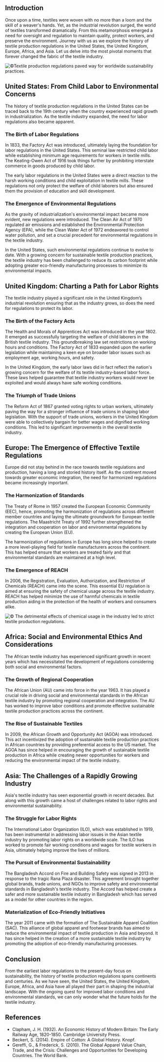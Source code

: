 ## Introduction

Once upon a time, textiles were woven with no more than a loom and the skill of a weaver's hands. Yet, as the industrial revolution surged, the world of textiles transformed dramatically. From this metamorphosis emerged a
need for oversight and regulation to maintain quality, protect workers, and preserve the environment. Journey with us as we explore the history of textile production regulations in the United States, the United Kingdom, Europe, Africa, and Asia. Let us delve into the most pivotal moments that forever changed the fabric of the textile industry.

![©Textile production regulations paved way for worldwide sustainability practices.](https://iili.io/HST8gXp.png)

## United States: From Child Labor to Environmental Concerns

The history of textile production regulations in the United States can be traced back to the 19th century when
the country experienced rapid growth in industrialization. As the textile industry expanded, the need for labor regulations also became apparent.

### The Birth of Labor Regulations

In 1833, the Factory Act was introduced, ultimately laying the foundation for labor regulations in the United States. This seminal law restricted child labor while establishing minimum age requirements for workers in textile mills. The Keating-Owen Act of 1916 took things further by prohibiting interstate commerce in goods produced by child labor.

The early labor regulations in the United States were a direct reaction to the harsh working conditions and child exploitation in textile mills. These regulations not only protect the welfare of child laborers but also ensured them the provision of education and skill development.

### The Emergence of Environmental Regulations

As the gravity of industrialization's environmental impact became more evident, new regulations were introduced. The Clean Air Act of 1970 regulated air emissions and established the Environmental Protection Agency (EPA),
while the Clean Water Act of 1972 endeavored to control water pollution, and set a crucial precedent for environmental regulations in the textile industry.

In the United States, such environmental regulations continue to evolve to date. With a growing concern for sustainable textile production practices, the textile industry has been challenged to reduce its carbon footprint
while adopting greater eco-friendly manufacturing processes to minimize its environmental impacts.

## United Kingdom: Charting a Path for Labor Rights

The textile industry played a significant role in the United Kingdom’s industrial revolution ensuring that as the industry grows, so does the need for regulations to protect its labor.

### The Birth of the Factory Acts

The Health and Morals of Apprentices Act was introduced in the year 1802. It emerged as successfully targeting
the welfare of child laborers in the British textile industry. This groundbreaking law set restrictions on working hours and conditions. The Factory Act of 1833 expanded upon the earlier legislation while maintaining a keen eye on broader labor issues such as employment age, working hours, and safety.

In the United Kingdom, the early labor laws did in fact reflect the nation's growing concern for the welfare of its textile industry-based labor force. These laws helped guarantee that textile industry workers would never
be exploited and would always have safe working conditions.

### The Triumph of Trade Unions

The Reform Act of 1867 granted voting rights to urban workers, ultimately paving the way for a stronger influence of trade unions in shaping labor legislation. With the support of trade unions, workers in the United Kingdom were able to collectively bargain for better wages and dignified working conditions. This led to significant
improvements in the overall textile industry.

## Europe: The Emergence of Effective Textile Regulations

Europe did not stay behind in the race towards textile regulations and production, having a long and storied history itself. As the continent moved towards greater economic integration, the need for harmonized regulations
became increasingly important.

### The Harmonization of Standards

The Treaty of Rome in 1957 created the European Economic Community (EEC), hence, promoting the harmonization of regulations across different member countries and laying the ultimate groundwork for European textile regulations. The Maastricht Treaty of 1992 further strengthened the integration and cooperation on labor and environmental regulations by creating the European Union (EU).

The harmonization of regulations in Europe has long since helped to create a more level-playing field for textile manufacturers across the continent. This has helped ensure that workers are treated fairly and that environmental standards are maintained at a high level.

### The Emergence of REACH

In 2006, the Registration, Evaluation, Authorization, and Restriction of Chemicals (REACH) came into the scene. This essential EU regulation is aimed at ensuring the safety of chemical usage across the textile industry. REACH has helped minimize the use of harmful chemicals in textile production aiding in the protection of the health of workers and consumers alike.

![© The detrimental effects of chemical usage in the industry led to strict textile production regulations.](https://iili.io/HSTZVIt.png)

## Africa: Social and Environmental Ethics And Considerations

The African textile industry has experienced significant growth in recent years which has necessitated the development of regulations considering both social and environmental factors.

### The Growth of Regional Cooperation

The African Union (AU) came into force in the year 1963. It has played a crucial role in driving social and environmental standards in the African textile industry by promoting regional cooperation and integration. The AU
has worked to improve labor conditions and promote effective sustainable textile production practices across the continent.

### The Rise of Sustainable Textiles

In 2009, the African Growth and Opportunity Act (AGOA) was introduced. This act incentivized the adoption of sustainable textile production practices in African countries by providing preferential access to the US market.
The AGOA has since helped in encouraging the growth of sustainable textile production in Africa while creating
newer opportunities for workers and reducing the environmental impact of the textile industry.

## Asia: The Challenges of a Rapidly Growing Industry

Asia's textile industry has seen exponential growth in recent decades. But along with this growth came a host of challenges related to labor rights and environmental sustainability.

### The Struggle for Labor Rights

The International Labor Organization (ILO), which was established in 1919, has been instrumental in addressing
labor issues in the Asian textile industry by promoting labor rights on a worldwide scale. The ILO has worked to promote fair working conditions and wages for textile workers in Asia, ultimately helping improve the lives of millions.

### The Pursuit of Environmental Sustainability

The Bangladesh Accord on Fire and Building Safety was signed in 2013 in response to the tragic Rana Plaza disaster. This agreement brought together global brands, trade unions, and NGOs to improve safety and environmental
standards in Bangladesh's textile industry. The Accord has helped create a safer and more sustainable textile industry in Bangladesh which has served as a model for other countries in the region.

### Materialization of Eco-Friendly Initiatives

The year 2011 came with the formation of The Sustainable Apparel Coalition (SAC). This alliance of global apparel and footwear brands has aimed to reduce the environmental impact of textile production in Asia and beyond. It has since helped in the creation of a more sustainable textile industry by promoting the adoption of eco-friendly manufacturing processes.

## Conclusion

From the earliest labor regulations to the present-day focus on sustainability, the history of textile production regulations spans continents and centuries. As we have seen, the United States, the United Kingdom, Europe,
Africa, and Asia have all played their part in shaping the industrial landscape. With the ongoing quest for improved labor conditions and environmental standards, we can only wonder what the future holds for the textile industry.

## References

-   Clapham, J. H. (1932). An Economic History of Modern Britain: The Early Railway Age, 1820-1850. Cambridge University Press.
-   Beckert, S. (2014). Empire of Cotton: A Global History. Knopf.
-   Gereffi, G., & Frederick, S. (2010). The Global Apparel Value Chain, Trade, and the Crisis: Challenges and Opportunities for Developing Countries. The World Bank.
